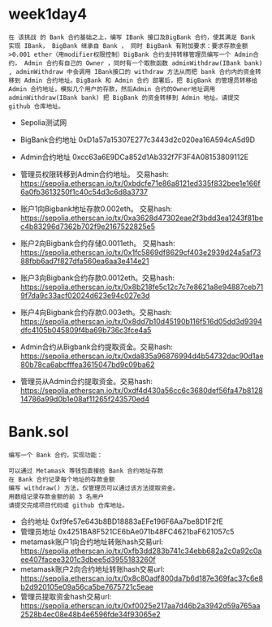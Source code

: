# week1day4
```
在 该挑战 的 Bank 合约基础之上，编写 IBank 接口及BigBank 合约，使其满足 Bank 实现 IBank， BigBank 继承自 Bank ， 同时 BigBank 有附加要求：要求存款金额 >0.001 ether（用modifier权限控制）BigBank 合约支持转移管理员编写一个 Admin合约， Admin 合约有自己的 Owner ，同时有一个取款函数 adminWithdraw(IBank bank) , adminWithdraw 中会调用 IBank接口的 withdraw 方法从而把 bank 合约内的资金转移到 Admin 合约地址。BigBank 和 Admin 合约 部署后，把 BigBank 的管理员转移给 Admin 合约地址，模拟几个用户的存款，然后Admin 合约的Owner地址调用 adminWithdraw(IBank bank) 把 BigBank 的资金转移到 Admin 地址。请提交 github 仓库地址。
```
- Sepolia测试网
- BigBank合约地址 0xD1a57a15307E277c3443d2c020ea16A594cA5d9D
- Admin合约地址 0xcc63a6E9DCa852d1Ab332f7F3F4A08153809112E

- 管理员权限转移到Admin合约地址。 交易hash: https://sepolia.etherscan.io/tx/0xbdcfe71e86a8121ed335f832bee1e166f6a0fb3613250f1c40c54d3c6d8a3737
- 账户1向Bigbank地址存款0.002eth。 交易hash: https://sepolia.etherscan.io/tx/0xa3628d47302eae2f3bdd3ea1243f81bec4b83296d7362b702f9e2167522825e5
- 账户2向Bigbank合约存储0.0011eth。 交易hash: https://sepolia.etherscan.io/tx/0x1fc5869df8629cf403e2939d24a5af7388fbb6ad7f827dfa560ea6aa3e414e21
- 账户3向Bigbank合约存款0.0012eth。交易hash: https://sepolia.etherscan.io/tx/0x8b218fe5c12c7c7e8621a8e94887ceb719f7da9c33acf02024d623e94c027e3d
- 账户4向Bigbank合约存款0.003eth。交易hash: https://sepolia.etherscan.io/tx/0x8dd7b10d45190b116f516d05dd3d9394dfc4105b045809f4ba69b736c3fce4a5
- Admin合约从Bigbank合约提取资金。交易hash: https://sepolia.etherscan.io/tx/0xda835a96876994d4b54732dac90d1ae80b78ca6abcfffea3615047bd9c09ba62
- 管理员从Admin合约提取资金。交易hash: https://sepolia.etherscan.io/tx/0xdf4d430a56cc6c3680def56fa47b812814786a99d0b1e08af11265f243570ed4


# Bank.sol
```
编写一个 Bank 合约，实现功能：

可以通过 Metamask 等钱包直接给 Bank 合约地址存款
在 Bank 合约记录每个地址的存款金额
编写 withdraw() 方法，仅管理员可以通过该方法提取资金。
用数组记录存款金额的前 3 名用户
请提交完成项目代码或 github 仓库地址。
```
- 合约地址 0xf9fe57e643b8BD18883aEFe196F6Aa7be8D1F2fE
- 管理员地址 0x4251BA8F521CE6bAe071b48FC4621baF621057c5
- metamask账户1向合约地址转账hash交易url: https://sepolia.etherscan.io/tx/0xfb3dd283b741c34ebb682a2c0a92c0aee407facee3201c3dbee5d3955183260f
- metamask账户2向合约地址转账hash交易url: https://sepolia.etherscan.io/tx/0x8c80adf800da7b6d187e369fac37c6e8b2d920105e09a56ca5be7675721c5eae
- 管理员提取资金hash交易url: https://sepolia.etherscan.io/tx/0xf0025e217aa7d46b2a3942d59a765aa2528b4ec08e48b4e6596fde34f93065e2

